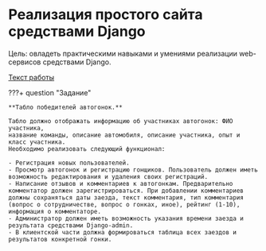 # Реализация простого сайта средствами Django
Цель: овладеть практическими навыками и умениями реализации web-сервисов
средствами Django.
 
<a href="https://drive.google.com/file/d/1kp4xcF-6r-g5jvephy69n9XvS-7hU4KT/view?usp=sharing" class="external-link" target="_blank">Текст работы</a>

???+ question "Задание"

    **Табло победителей автогонок.**

    Табло должно отображать информацию об участниках автогонок: ФИО участника,
    название команды, описание автомобиля, описание участника, опыт и класс участника.
    Необходимо реализовать следующий функционал:
    
    - Регистрация новых пользователей.
    - Просмотр автогонок и регистрацию гонщиков. Пользователь должен иметь
    возможность редактирования и удаления своих регистраций.
    - Написание отзывов и комментариев к автогонкам. Предварительно
    комментатор должен зарегистрироваться. При добавлении комментариев
    должны сохраняться даты заезда, текст комментария, тип комментария
    (вопрос о сотрудничестве, вопрос о гонках, иное), рейтинг (1-10),
    информация о комментаторе.
    - Администратор должен иметь возможность указания времени заезда и
    результата средствами Django-admin.
    - В клиентской части должна формироваться таблица всех заездов и
    результатов конкретной гонки.